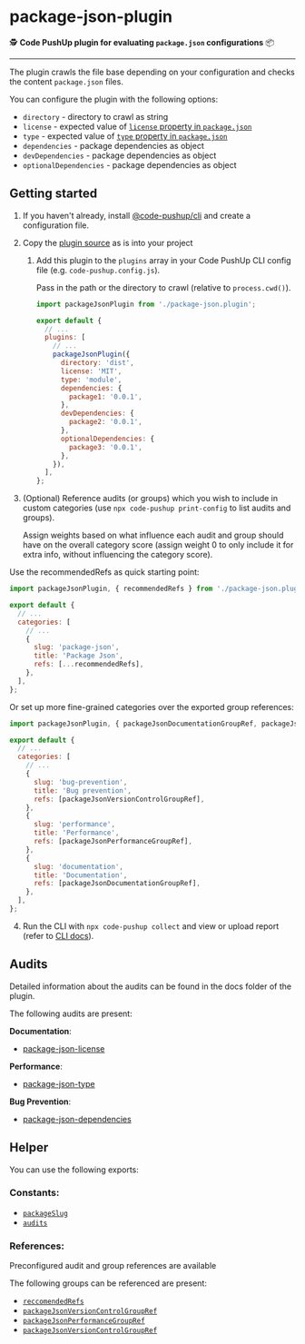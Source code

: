 # package-json-plugin

🕵️ **Code PushUp plugin for evaluating `package.json` configurations** 📦

---

The plugin crawls the file base depending on your configuration and checks the content `package.json` files.

You can configure the plugin with the following options:

- `directory` - directory to crawl as string
- `license` - expected value of [`license` property in `package.json`](https://docs.npmjs.com/cli/configuring-npm/package-json#license)
- `type` - expected value of [`type` property in `package.json`](https://nodejs.org/api/packages.html#type)
- `dependencies` - package dependencies as object
- `devDependencies` - package dependencies as object
- `optionalDependencies` - package dependencies as object

## Getting started

1. If you haven't already, install [@code-pushup/cli](../cli/README.md) and create a configuration file.

2. Copy the [plugin source](../package-json) as is into your project

   1. Add this plugin to the `plugins` array in your Code PushUp CLI config file (e.g. `code-pushup.config.js`).

      Pass in the path or the directory to crawl (relative to `process.cwd()`).

      ```js
      import packageJsonPlugin from './package-json.plugin';

      export default {
        // ...
        plugins: [
          // ...
          packageJsonPlugin({
            directory: 'dist',
            license: 'MIT',
            type: 'module',
            dependencies: {
              package1: '0.0.1',
            },
            devDependencies: {
              package2: '0.0.1',
            },
            optionalDependencies: {
              package3: '0.0.1',
            },
          }),
        ],
      };
      ```

3. (Optional) Reference audits (or groups) which you wish to include in custom categories (use `npx code-pushup print-config` to list audits and groups).

   Assign weights based on what influence each audit and group should have on the overall category score (assign weight 0 to only include it for extra info, without influencing the category score).

Use the recommendedRefs as quick starting point:

```js
import packageJsonPlugin, { recommendedRefs } from './package-json.plugin';

export default {
  // ...
  categories: [
    // ...
    {
      slug: 'package-json',
      title: 'Package Json',
      refs: [...recommendedRefs],
    },
  ],
};
```

Or set up more fine-grained categories over the exported group references:

```js
import packageJsonPlugin, { packageJsonDocumentationGroupRef, packageJsonPerformanceGroupRef, packageJsonVersionControlGroupRef } from './package-json.plugin';

export default {
  // ...
  categories: [
    // ...
    {
      slug: 'bug-prevention',
      title: 'Bug prevention',
      refs: [packageJsonVersionControlGroupRef],
    },
    {
      slug: 'performance',
      title: 'Performance',
      refs: [packageJsonPerformanceGroupRef],
    },
    {
      slug: 'documentation',
      title: 'Documentation',
      refs: [packageJsonDocumentationGroupRef],
    },
  ],
};
```

4. Run the CLI with `npx code-pushup collect` and view or upload report (refer to [CLI docs](../cli/README.md)).

## Audits

Detailed information about the audits can be found in the docs folder of the plugin.

The following audits are present:

**Documentation**:

- [package-json-license](./docs/license.audit.md)

**Performance**:

- [package-json-type](./docs/type.audit.md)

**Bug Prevention**:

- [package-json-dependencies](./docs/dependencies.audit.md)

## Helper

You can use the following exports:

### Constants:

- [`packageSlug`](./src/constants.ts#L5)
- [`audits`](./src/constants.ts#L6)

### References:

Preconfigured audit and group references are available

The following groups can be referenced are present:

- [`reccomendedRefs`](./src/scoring.ts#L65)
- [`packageJsonVersionControlGroupRef`](./src/scoring.ts#L20)
- [`packageJsonPerformanceGroupRef`](./src/scoring.ts#L39)
- [`packageJsonVersionControlGroupRef`](./src/scoring.ts#L58)
